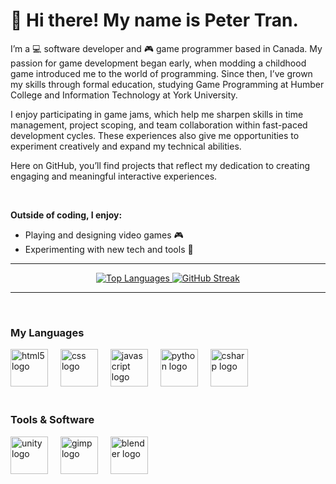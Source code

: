 # 👋 Hi there! My name is Peter Tran.

<!-- Introduction -->
<p>
  I’m a 💻 software developer and 🎮 game programmer based in Canada. My passion for game development began early, when modding a childhood game introduced me to the world of programming. Since then, I’ve grown my skills through formal education, studying Game Programming at Humber College and Information Technology at York University.
  
  I enjoy participating in game jams, which help me sharpen skills in time management, project scoping, and team collaboration within fast-paced development cycles. These experiences also give me opportunities to experiment creatively and expand my technical abilities.
  
  Here on GitHub, you’ll find projects that reflect my dedication to creating engaging and meaningful interactive experiences.
</p><br>

**Outside of coding, I enjoy:**
- Playing and designing video games 🎮
- Experimenting with new tech and tools 🚀

___

<!-- Github Profile Summary -->
<div align="center">
  <a href="https://github.com/dev-petert">
    <img src="https://github-readme-stats.vercel.app/api/top-langs/?username=dev-petert&count_private=true&layout=compact&theme=transparent&card_width=600&card_height=200)](https://github.com/dev-petert" alt="Top Languages" />
  </a>
  <a href="https://git.io/streak-stats">
    <img src="https://streak-stats.demolab.com?user=dev-petert&theme=transparent&border_radius=5&card_width=600&card_height=200" alt="GitHub Streak" />
  </a>
</div>

___

<br>
<!-- Programming Languages -->
<h3>My Languages</h3>
<div>
  <img src="https://cdn.jsdelivr.net/gh/devicons/devicon/icons/html5/html5-plain-wordmark.svg" height="60" alt="html5 logo"  />
  <img width="12" />
  <img src="https://cdn.jsdelivr.net/gh/devicons/devicon/icons/css3/css3-plain-wordmark.svg" height="60" alt="css logo"  />
  <img width="12" />
  <img src="https://cdn.jsdelivr.net/gh/devicons/devicon/icons/javascript/javascript-plain.svg" height="60" alt="javascript logo"  />
  <img width="12" />
  <img src="https://cdn.jsdelivr.net/gh/devicons/devicon/icons/python/python-original-wordmark.svg" height="60" alt="python logo"  />
  <img width="12" />
  <img src="https://cdn.jsdelivr.net/gh/devicons/devicon/icons/csharp/csharp-original.svg" height="60" alt="csharp logo"  />
  <img width="12" />
</div>

<br>
<!-- Tools and Software -->
<h3>Tools & Software</h3>
<div>
  <img src="https://cdn.jsdelivr.net/gh/devicons/devicon/icons/unity/unity-original.svg" height="60" alt="unity logo"  />
  <img width="12" />
  <img src="https://cdn.jsdelivr.net/gh/devicons/devicon/icons/gimp/gimp-original.svg" height="60" alt="gimp logo"  />
  <img width="12" />
  <img src="https://cdn.jsdelivr.net/gh/devicons/devicon/icons/blender/blender-original.svg" height="60" alt="blender logo"  />
  <img width="12" />
</div>
